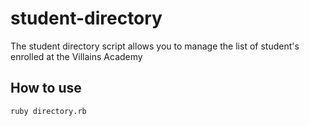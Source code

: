 # student-directory #

The student directory script allows you to manage the list of student's enrolled at the Villains Academy

## How to use ##

```shell
ruby directory.rb
```
